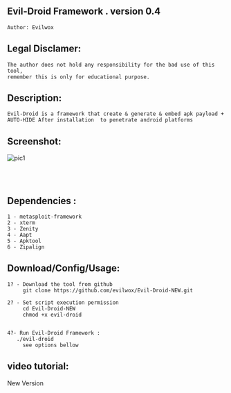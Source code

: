 ## Evil-Droid Framework . version 0.4 
    Author: Evilwox

## Legal Disclamer:
    The author does not hold any responsibility for the bad use of this tool,
    remember this is only for educational purpose.

## Description:
    Evil-Droid is a framework that create & generate & embed apk payload + AUTO-HIDE After installation  to penetrate android platforms
 
## Screenshot:
![pic1](https://i.imgur.com/VFr2Dgo.png)

<br /><br />

## Dependencies :
    1 - metasploit-framework
	2 - xterm
	3 - Zenity
	4 - Aapt
	5 - Apktool
	6 - Zipalign

## Download/Config/Usage:
    1? - Download the tool from github
         git clone https://github.com/evilwox/Evil-Droid-NEW.git

    2? - Set script execution permission
         cd Evil-Droid-NEW
         chmod +x evil-droid


    4?- Run Evil-Droid Framework :
       ./evil-droid
         see options bellow	   
      

## video tutorial: 
 New Version
